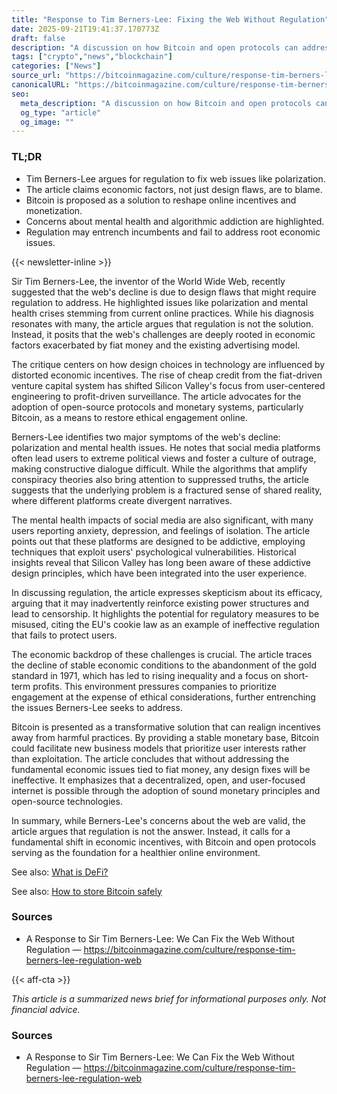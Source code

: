 ```yaml
---
title: "Response to Tim Berners-Lee: Fixing the Web Without Regulation"
date: 2025-09-21T19:41:37.170773Z
draft: false
description: "A discussion on how Bitcoin and open protocols can address web issues without regulation, challenging Tim Berners-Lee's views."
tags: ["crypto","news","blockchain"]
categories: ["News"]
source_url: "https://bitcoinmagazine.com/culture/response-tim-berners-lee-regulation-web"
canonicalURL: "https://bitcoinmagazine.com/culture/response-tim-berners-lee-regulation-web"
seo:
  meta_description: "A discussion on how Bitcoin and open protocols can address web issues without regulation, challenging Tim Berners-Lee's views."
  og_type: "article"
  og_image: ""
---
```


### TL;DR
- Tim Berners-Lee argues for regulation to fix web issues like polarization.
- The article claims economic factors, not just design flaws, are to blame.
- Bitcoin is proposed as a solution to reshape online incentives and monetization.
- Concerns about mental health and algorithmic addiction are highlighted.
- Regulation may entrench incumbents and fail to address root economic issues.

{{< newsletter-inline >}}

Sir Tim Berners-Lee, the inventor of the World Wide Web, recently suggested that the web's decline is due to design flaws that might require regulation to address. He highlighted issues like polarization and mental health crises stemming from current online practices. While his diagnosis resonates with many, the article argues that regulation is not the solution. Instead, it posits that the web's challenges are deeply rooted in economic factors exacerbated by fiat money and the existing advertising model.

The critique centers on how design choices in technology are influenced by distorted economic incentives. The rise of cheap credit from the fiat-driven venture capital system has shifted Silicon Valley's focus from user-centered engineering to profit-driven surveillance. The article advocates for the adoption of open-source protocols and monetary systems, particularly Bitcoin, as a means to restore ethical engagement online.

Berners-Lee identifies two major symptoms of the web's decline: polarization and mental health issues. He notes that social media platforms often lead users to extreme political views and foster a culture of outrage, making constructive dialogue difficult. While the algorithms that amplify conspiracy theories also bring attention to suppressed truths, the article suggests that the underlying problem is a fractured sense of shared reality, where different platforms create divergent narratives.

The mental health impacts of social media are also significant, with many users reporting anxiety, depression, and feelings of isolation. The article points out that these platforms are designed to be addictive, employing techniques that exploit users' psychological vulnerabilities. Historical insights reveal that Silicon Valley has long been aware of these addictive design principles, which have been integrated into the user experience.

In discussing regulation, the article expresses skepticism about its efficacy, arguing that it may inadvertently reinforce existing power structures and lead to censorship. It highlights the potential for regulatory measures to be misused, citing the EU's cookie law as an example of ineffective regulation that fails to protect users.

The economic backdrop of these challenges is crucial. The article traces the decline of stable economic conditions to the abandonment of the gold standard in 1971, which has led to rising inequality and a focus on short-term profits. This environment pressures companies to prioritize engagement at the expense of ethical considerations, further entrenching the issues Berners-Lee seeks to address.

Bitcoin is presented as a transformative solution that can realign incentives away from harmful practices. By providing a stable monetary base, Bitcoin could facilitate new business models that prioritize user interests rather than exploitation. The article concludes that without addressing the fundamental economic issues tied to fiat money, any design fixes will be ineffective. It emphasizes that a decentralized, open, and user-focused internet is possible through the adoption of sound monetary principles and open-source technologies.

In summary, while Berners-Lee's concerns about the web are valid, the article argues that regulation is not the answer. Instead, it calls for a fundamental shift in economic incentives, with Bitcoin and open protocols serving as the foundation for a healthier online environment.

See also: [What is DeFi?](/pages/what-is-defi/)

See also: [How to store Bitcoin safely](/pages/how-to-store-bitcoin-safely/)

### Sources
- A Response to Sir Tim Berners-Lee: We Can Fix the Web Without Regulation — https://bitcoinmagazine.com/culture/response-tim-berners-lee-regulation-web

{{< aff-cta >}}

_This article is a summarized news brief for informational purposes only. Not financial advice._

### Sources
- A Response to Sir Tim Berners-Lee: We Can Fix the Web Without Regulation — https://bitcoinmagazine.com/culture/response-tim-berners-lee-regulation-web

